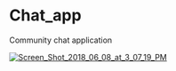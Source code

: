 # Chat_app
Community chat application 

<a href="https://ibb.co/mgReSo"><img src="https://preview.ibb.co/nE1Dno/Screen_Shot_2018_06_08_at_3_07_19_PM.png" alt="Screen_Shot_2018_06_08_at_3_07_19_PM" border="0"></a>

